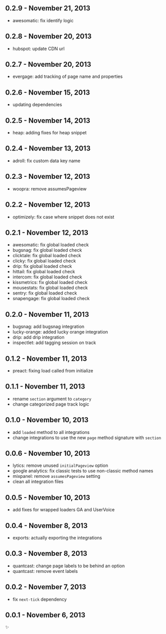 0.2.9 - November 21, 2013
-------------------------
* awesomatic: fix identify logic

0.2.8 - November 20, 2013
-------------------------
* hubspot: update CDN url

0.2.7 - November 20, 2013
-------------------------
* evergage: add tracking of page name and properties

0.2.6 - November 15, 2013
-------------------------
* updating dependencies

0.2.5 - November 14, 2013
-------------------------
* heap: adding fixes for heap snippet

0.2.4 - November 13, 2013
-------------------------
* adroll: fix custom data key name

0.2.3 - November 12, 2013
-------------------------
* woopra: remove assumesPageview

0.2.2 - November 12, 2013
-------------------------
* optimizely: fix case where snippet does not exist

0.2.1 - November 12, 2013
-------------------------
* awesomatic: fix global loaded check
* bugsnag: fix global loaded check
* clicktale: fix global loaded check
* clicky: fix global loaded check
* drip: fix global loaded check
* hittail: fix global loaded check
* intercom: fix global loaded check
* kissmetrics: fix global loaded check
* mousestats: fix global loaded check
* sentry: fix global loaded check
* snapengage: fix global loaded check

0.2.0 - November 11, 2013
-------------------------
* bugsnag: add bugsnag integration
* lucky-orange: added lucky orange integration
* drip: add drip integration
* inspectlet: add tagging session on track

0.1.2 - November 11, 2013
-------------------------
* preact: fixing load called from initialize

0.1.1 - November 11, 2013
-------------------------
* rename `section` argument to `category`
* change categorized page track logic

0.1.0 - November 10, 2013
-------------------------
* add `loaded` method to all integrations
* change integrations to use the new `page` method signature with `section`

0.0.6 - November 10, 2013
-------------------------
* lytics: remove unused `initialPageview` option
* google analytics: fix classic tests to use non-classic method names
* mixpanel: remove `assumesPageview` setting
* clean all integration files

0.0.5 - November 10, 2013
-------------------------
* add fixes for wrapped loaders GA and UserVoice

0.0.4 - November 8, 2013
------------------------
* exports: actually exporting the integrations

0.0.3 - November 8, 2013
------------------------
* quantcast: change page labels to be behind an option
* quantcast: remove event labels

0.0.2 - November 7, 2013
------------------------
* fix `next-tick` dependency

0.0.1 - November 6, 2013
------------------------
:sparkles:
